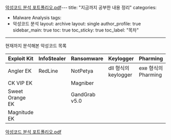 [악성코드 분석 포트폴리오.pdf](https://github.com/user-attachments/files/20808639/default.pdf)---
title: "지금까지 공부한 내용 정리"
categories:
  - Malware Analysis
tags:
  - 악성코드 분석
layout: archive
layout: single
author_profile: true
sidebar_main: true
toc: true
toc_sticky: true
toc_label: "목차"
---

현재까지 분석해본 악성코드 목록

|Exploit Kit|InfoStealer|Ransomware|Keylogger|Pharming|etc|RAT|backdoor|
|-----------|-----------|----------|----------|-------|----|---|-------|
|Angler EK|RedLine|NotPetya|dll 형식의 keylogger|exe 형식의 Pharming|androxgh0st|skuld|bpfdoor|
|CK VIP EK||Magniber|||||
|Sweet Orange EK||GandGrab v5.0|||||
|Magnitude EK|||||||


[악성코드 분석 포트폴리오.pdf](https://github.com/user-attachments/files/20808640/default.pdf)

